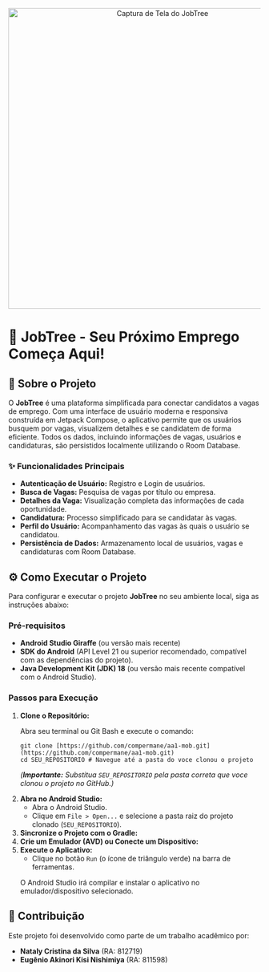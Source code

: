 <p align="center">
  <img src="ff.PNG" alt="Captura de Tela do JobTree" width="600"/>
</p>

<h1>🚀 JobTree - Seu Próximo Emprego Começa Aqui!</h1>

<h2>🌟 Sobre o Projeto</h2>

<p>O <strong>JobTree</strong> é uma plataforma simplificada para conectar candidatos a vagas de emprego. Com uma interface de usuário moderna e responsiva construída em Jetpack Compose, o aplicativo permite que os usuários busquem por vagas, visualizem detalhes e se candidatem de forma eficiente. Todos os dados, incluindo informações de vagas, usuários e candidaturas, são persistidos localmente utilizando o Room Database.</p>

<h3>✨ Funcionalidades Principais</h3>
<ul>
    <li><strong>Autenticação de Usuário:</strong> Registro e Login de usuários.</li>
    <li><strong>Busca de Vagas:</strong> Pesquisa de vagas por título ou empresa.</li>
    <li><strong>Detalhes da Vaga:</strong> Visualização completa das informações de cada oportunidade.</li>
    <li><strong>Candidatura:</strong> Processo simplificado para se candidatar às vagas.</li>
    <li><strong>Perfil do Usuário:</strong> Acompanhamento das vagas às quais o usuário se candidatou.</li>
    <li><strong>Persistência de Dados:</strong> Armazenamento local de usuários, vagas e candidaturas com Room Database.</li>
</ul>


<h2>⚙️ Como Executar o Projeto</h2>

<p>Para configurar e executar o projeto <strong>JobTree</strong> no seu ambiente local, siga as instruções abaixo:</p>

<h3>Pré-requisitos</h3>
<ul>
    <li><strong>Android Studio Giraffe</strong> (ou versão mais recente)</li>
    <li><strong>SDK do Android</strong> (API Level 21 ou superior recomendado, compatível com as dependências do projeto).</li>
    <li><strong>Java Development Kit (JDK) 18</strong> (ou versão mais recente compatível com o Android Studio).</li>
</ul>

<h3>Passos para Execução</h3>
<ol>
    <li><strong>Clone o Repositório:</strong>
        <p>Abra seu terminal ou Git Bash e execute o comando:</p>
        <pre><code>git clone [https://github.com/compermane/aa1-mob.git](https://github.com/compermane/aa1-mob.git)
cd SEU_REPOSITORIO # Navegue até a pasta do voce clonou o projeto</code></pre>
        <p><em>(<strong>Importante:</strong> Substitua <code>SEU_REPOSITORIO</code> pela pasta correta que voce clonou o projeto no GitHub.)</em></p>
    </li>
    <li><strong>Abra no Android Studio:</strong>
        <ul>
            <li>Abra o Android Studio.</li>
            <li>Clique em <code>File &gt; Open...</code> e selecione a pasta raiz do projeto clonado (<code>SEU_REPOSITORIO</code>).</li>
        </ul>
    </li>
    <li><strong>Sincronize o Projeto com o Gradle:</strong>
     </li>
    <li><strong>Crie um Emulador (AVD) ou Conecte um Dispositivo:</strong>
    </li>
    <li><strong>Execute o Aplicativo:</strong>
        <ul>
             <li>Clique no botão <code>Run</code> (o ícone de triângulo verde) na barra de ferramentas.</li>
        </ul>
        <p>O Android Studio irá compilar e instalar o aplicativo no emulador/dispositivo selecionado.</p>
    </li>
</ol>

<h2>👥 Contribuição</h2>

<p>Este projeto foi desenvolvido como parte de um trabalho acadêmico por:</p>
<ul>
    <li><strong>Nataly Cristina da Silva</strong> (RA: 812719)</li>
    <li><strong>Eugênio Akinori Kisi Nishimiya</strong> (RA: 811598)</li>
</ul>
